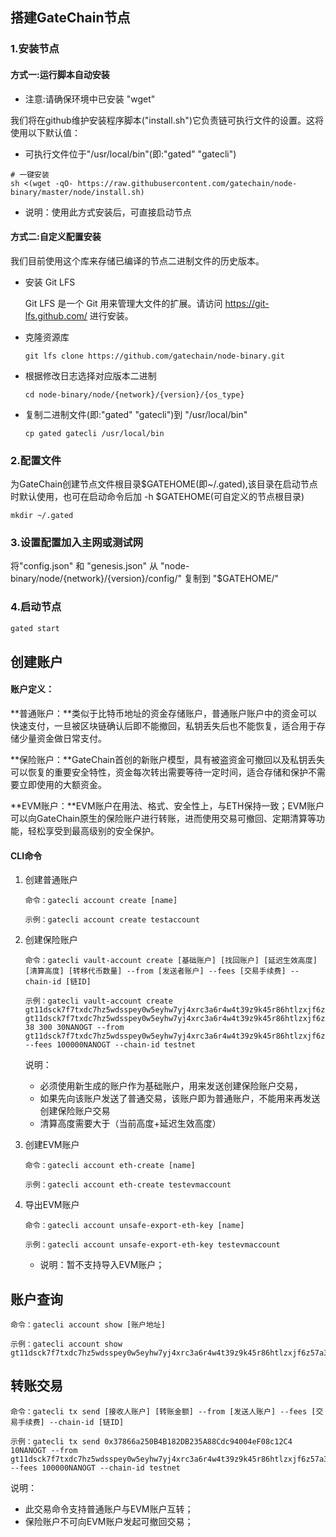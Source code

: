 
## 搭建GateChain节点

### 1.安装节点

#### 方式一:运行脚本自动安装

* 注意:请确保环境中已安装 "wget"
  
我们将在github维护安装程序脚本("install.sh")它负责链可执行文件的设置。这将使用以下默认值：

* 可执行文件位于"/usr/local/bin"(即:"gated" "gatecli")

```
# 一键安装 
sh <(wget -qO- https://raw.githubusercontent.com/gatechain/node-binary/master/node/install.sh)
```

* 说明：使用此方式安装后，可直接启动节点

#### 方式二:自定义配置安装

我们目前使用这个库来存储已编译的节点二进制文件的历史版本。

* 安装 Git LFS

  Git LFS 是一个 Git 用来管理大文件的扩展。请访问 https://git-lfs.github.com/ 进行安装。

* 克隆资源库
	
	```
	git lfs clone https://github.com/gatechain/node-binary.git
	```
* 根据修改日志选择对应版本二进制

	```
	cd node-binary/node/{network}/{version}/{os_type}
	```
* 复制二进制文件(即:"gated" "gatecli")到 "/usr/local/bin"
	
	```
	cp gated gatecli /usr/local/bin
	```


### 2.配置文件 

为GateChain创建节点文件根目录$GATEHOME(即~/.gated),该目录在启动节点时默认使用，也可在启动命令后加 -h $GATEHOME(可自定义的节点根目录)

```
mkdir ~/.gated
```


### 3.设置配置加入主网或测试网

将"config.json"  和 "genesis.json" 从 "node-binary/node/{network}/{version}/config/" 复制到 "$GATEHOME/"


### 4.启动节点

```bash
gated start
```


## 创建账户

#### 账户定义：

**普通账户：**类似于比特币地址的资金存储账户，普通账户账户中的资金可以快速支付，一旦被区块链确认后即不能撤回，私钥丢失后也不能恢复，适合用于存储少量资金做日常支付。

**保险账户：**GateChain首创的新账户模型，具有被盗资金可撤回以及私钥丢失可以恢复的重要安全特性，资金每次转出需要等待一定时间，适合存储和保护不需要立即使用的大额资金。

**EVM账户：**EVM账户在用法、格式、安全性上，与ETH保持一致；EVM账户可以向GateChain原生的保险账户进行转账，进而使用交易可撤回、定期清算等功能，轻松享受到最高级别的安全保护。


#### CLI命令

1. 创建普通账户
	
	```
	命令：gatecli account create [name]
	
	示例：gatecli account create testaccount
	
	```
2. 创建保险账户
	
	```
	命令：gatecli vault-account create [基础账户] [找回账户] [延迟生效高度] [清算高度] [转移代币数量] --from [发送者账户] --fees [交易手续费] --chain-id [链ID]
	
	示例：gatecli vault-account create gt11dsck7f7txdc7hz5wdsspey0w5eyhw7yj4xrc3a6r4w4t39z9k45r86htlzxjf6z57an2r7 gt11dsck7f7txdc7hz5wdsspey0w5eyhw7yj4xrc3a6r4w4t39z9k45r86htlzxjf6z57a3457 38 300 30NANOGT --from gt11dsck7f7txdc7hz5wdsspey0w5eyhw7yj4xrc3a6r4w4t39z9k45r86htlzxjf6z57a3457 --fees 100000NANOGT --chain-id testnet
	
	```
	说明：

	* 必须使用新生成的账户作为基础账户，用来发送创建保险账户交易，
	* 如果先向该账户发送了普通交易，该账户即为普通账户，不能用来再发送创建保险账户交易
	* 清算高度需要大于（当前高度+延迟生效高度）

3. 创建EVM账户

	```
	命令：gatecli account eth-create [name]
	
	示例：gatecli account eth-create testevmaccount
	
	```

4. 导出EVM账户

	```
	命令：gatecli account unsafe-export-eth-key [name]
	
	示例：gatecli account unsafe-export-eth-key testevmaccount
	
	```

	* 说明：暂不支持导入EVM账户；


## 账户查询

```
命令：gatecli account show [账户地址]

示例：gatecli account show gt11dsck7f7txdc7hz5wdsspey0w5eyhw7yj4xrc3a6r4w4t39z9k45r86htlzxjf6z57a3457

```

## 转账交易

```
命令：gatecli tx send [接收人账户] [转账金额] --from [发送人账户] --fees [交易手续费] --chain-id [链ID]

示例：gatecli tx send 0x37866a250B4B182DB235A88Cdc94004eF08c12C4 10NANOGT --from gt11dsck7f7txdc7hz5wdsspey0w5eyhw7yj4xrc3a6r4w4t39z9k45r86htlzxjf6z57a3457 --fees 100000NANOGT --chain-id testnet

```

说明：

* 此交易命令支持普通账户与EVM账户互转；
* 保险账户不可向EVM账户发起可撤回交易；




